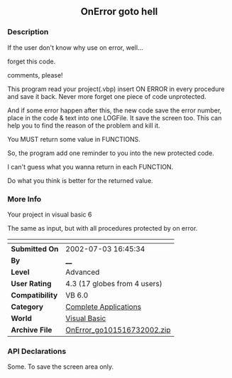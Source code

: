 ﻿<div align="center">

## OnError goto hell


</div>

### Description

If the user don't know why use on error, well...

forget this code.

comments, please!

This program read your project(.vbp) insert ON ERROR in every procedure and save it back. Never more forget one piece of code unprotected.

And if some error happen after this, the new code save the error number, place in the code & text into one LOGFile. It save the screen too. This can help you to find the reason of the problem and kill it.

You MUST return some value in FUNCTIONS.

So, the program add one reminder to you into the new protected code.

I can't guess what you wanna return in each FUNCTION.

Do what you think is better for the returned value.
 
### More Info
 
Your project in visual basic 6

The same as input, but with all procedures protected by on error.


<span>             |<span>
---                |---
**Submitted On**   |2002-07-03 16:45:34
**By**             |[\_\_](https://github.com/Planet-Source-Code/PSCIndex/blob/master/ByAuthor/empty.md)
**Level**          |Advanced
**User Rating**    |4.3 (17 globes from 4 users)
**Compatibility**  |VB 6\.0
**Category**       |[Complete Applications](https://github.com/Planet-Source-Code/PSCIndex/blob/master/ByCategory/complete-applications__1-27.md)
**World**          |[Visual Basic](https://github.com/Planet-Source-Code/PSCIndex/blob/master/ByWorld/visual-basic.md)
**Archive File**   |[OnError\_go101516732002\.zip](https://github.com/Planet-Source-Code/onerror-goto-hell__1-36522/archive/master.zip)

### API Declarations

Some. To save the screen area only.






